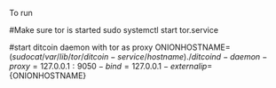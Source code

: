 To run

#Make sure tor is started
sudo systemctl start tor.service

#start ditcoin daemon with tor as proxy
ONIONHOSTNAME=$(sudo cat /var/lib/tor/ditcoin-service/hostname)
./ditcoind -daemon -proxy=127.0.0.1:9050 -bind=127.0.0.1 -externalip=${ONIONHOSTNAME}
